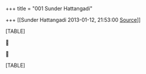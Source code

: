 +++
title = "001 Sunder Hattangadi"

+++
[[Sunder Hattangadi	2013-01-12, 21:53:00 [Source](https://groups.google.com/g/samskrita/c/yYzA3LroB3Y)]]



[TABLE]





[TABLE]

